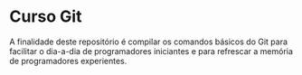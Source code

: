 # Curso Git

A finalidade deste repositório é compilar os comandos básicos do Git para facilitar o dia-a-dia de programadores iniciantes e para refrescar a memória de programadores experientes.